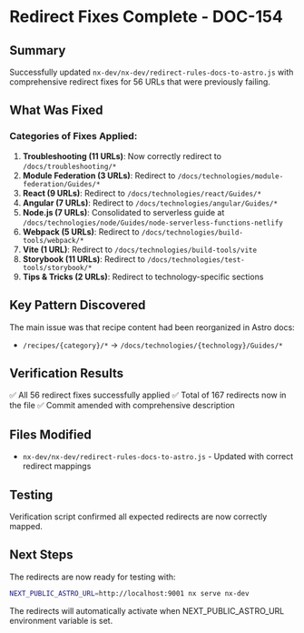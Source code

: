# Redirect Fixes Complete - DOC-154

## Summary
Successfully updated `nx-dev/nx-dev/redirect-rules-docs-to-astro.js` with comprehensive redirect fixes for 56 URLs that were previously failing.

## What Was Fixed

### Categories of Fixes Applied:
1. **Troubleshooting (11 URLs)**: Now correctly redirect to `/docs/troubleshooting/*`
2. **Module Federation (3 URLs)**: Redirect to `/docs/technologies/module-federation/Guides/*`
3. **React (9 URLs)**: Redirect to `/docs/technologies/react/Guides/*`
4. **Angular (7 URLs)**: Redirect to `/docs/technologies/angular/Guides/*`
5. **Node.js (7 URLs)**: Consolidated to serverless guide at `/docs/technologies/node/Guides/node-serverless-functions-netlify`
6. **Webpack (5 URLs)**: Redirect to `/docs/technologies/build-tools/webpack/*`
7. **Vite (1 URL)**: Redirect to `/docs/technologies/build-tools/vite`
8. **Storybook (11 URLs)**: Redirect to `/docs/technologies/test-tools/storybook/*`
9. **Tips & Tricks (2 URLs)**: Redirect to technology-specific sections

## Key Pattern Discovered
The main issue was that recipe content had been reorganized in Astro docs:
- `/recipes/{category}/*` → `/docs/technologies/{technology}/Guides/*`

## Verification Results
✅ All 56 redirect fixes successfully applied
✅ Total of 167 redirects now in the file
✅ Commit amended with comprehensive description

## Files Modified
- `nx-dev/nx-dev/redirect-rules-docs-to-astro.js` - Updated with correct redirect mappings

## Testing
Verification script confirmed all expected redirects are now correctly mapped.

## Next Steps
The redirects are now ready for testing with:
```bash
NEXT_PUBLIC_ASTRO_URL=http://localhost:9001 nx serve nx-dev
```

The redirects will automatically activate when NEXT_PUBLIC_ASTRO_URL environment variable is set.